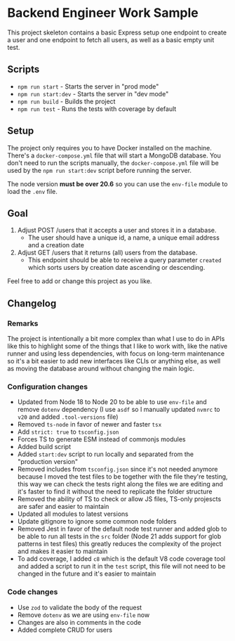 # Backend Engineer Work Sample

This project skeleton contains a basic Express setup one endpoint to create a user and one endpoint to fetch all users, as well as a basic empty unit test.

## Scripts

-   `npm run start` - Starts the server in "prod mode"
-   `npm run start:dev` - Starts the server in "dev mode"
-   `npm run build` - Builds the project
-   `npm run test` - Runs the tests with coverage by default

## Setup

The project only requires you to have Docker installed on the machine. There's a `docker-compose.yml` file that will start a MongoDB database. You don't need to run the scripts manually, the `docker-compose.yml` file will be used by the `npm run start:dev` script before running the server.

The node version **must be over 20.6** so you can use the `env-file` module to load the `.env` file.

## Goal

1. Adjust POST /users that it accepts a user and stores it in a database.
    - The user should have a unique id, a name, a unique email address and a creation date
2. Adjust GET /users that it returns (all) users from the database.
    - This endpoint should be able to receive a query parameter `created` which sorts users by creation date ascending or descending.

Feel free to add or change this project as you like.

## Changelog

### Remarks

The project is intentionally a bit more complex than what I use to do in APIs like this to highlight some of the things that I like to work with, like the native runner and using less dependencies, with focus on long-term maintenance so it's a bit easier to add new interfaces like CLIs or anything else, as well as moving the database around without changing the main logic.

### Configuration changes

-   Updated from Node 18 to Node 20 to be able to use `env-file` and remove `dotenv` dependency (I use `asdf` so I manually updated `nvmrc` to `v20` and added `.tool-versions` file)
-   Removed `ts-node` in favor of newer and faster `tsx`
-   Add `strict: true` to `tsconfig.json`
-   Forces TS to generate ESM instead of commonjs modules
-   Added build script
-   Added `start:dev` script to run locally and separated from the "production version"
-   Removed includes from `tsconfig.json` since it's not needed anymore because I moved the test files to be together with the file they're testing, this way we can check the tests right along the files we are editing and it's faster to find it without the need to replicate the folder structure
-   Removed the ability of TS to check or allow JS files, TS-only projescts are safer and easier to maintain
-   Updated all modules to latest versions
-   Update gitignore to ignore some common node folders
-   Removed Jest in favor of the default node test runner and added glob to be able to run all tests in the `src` folder (Node 21 adds support for glob patterns in test files) this greatly reduces the complexity of the project and makes it easier to maintain
-   To add coverage, I added `c8` which is the default V8 code coverage tool and added a script to run it in the `test` script, this file will not need to be changed in the future and it's easier to maintain

### Code changes

- Use `zod` to validate the body of the request
- Remove `dotenv` as we are using `env-file` now
- Changes are also in comments in the code
- Added complete CRUD for users
